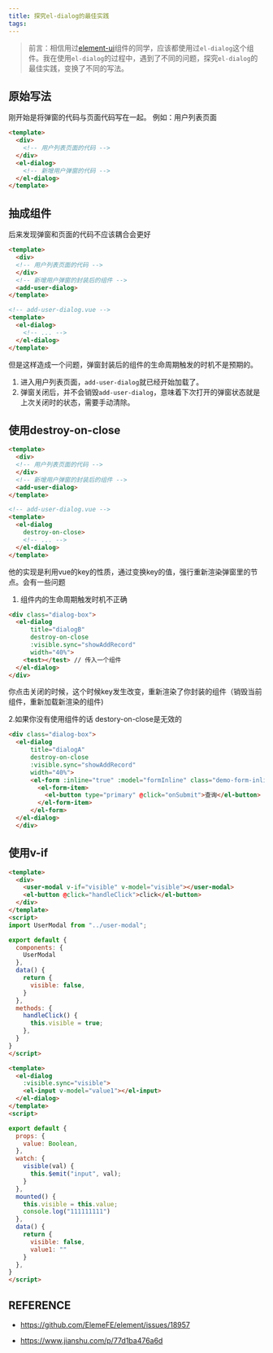 ```yaml
---
title: 探究el-dialog的最佳实践
tags:
---
```


> 前言：相信用过[element-ui](https://github.com/ElemeFE/element)组件的同学，应该都使用过`el-dialog`这个组件。我在使用`el-dialog`的过程中，遇到了不同的问题，探究`el-dialog`的最佳实践，变换了不同的写法。

## 原始写法

刚开始是将弹窗的代码与页面代码写在一起。
例如：用户列表页面

```html
<template>
  <div>
    <!-- 用户列表页面的代码 -->
  </div>
  <el-dialog>
    <!-- 新增用户弹窗的代码 -->
  </el-dialog>
</template>
```

## 抽成组件

后来发现弹窗和页面的代码不应该耦合会更好

```html
<template>
  <div>
  <!-- 用户列表页面的代码 -->
  </div>
  <!-- 新增用户弹窗的封装后的组件 -->
  <add-user-dialog>
</template>

<!-- add-user-dialog.vue -->
<template>
  <el-dialog>
    <!-- ... -->
  </el-dialog>
</template>
```

但是这样造成一个问题，弹窗封装后的组件的生命周期触发的时机不是预期的。

1. 进入用户列表页面，`add-user-dialog`就已经开始加载了。
2. 弹窗关闭后，并不会销毁`add-user-dialog`，意味着下次打开的弹窗状态就是上次关闭时的状态，需要手动清除。

## 使用destroy-on-close

```html
<template>
  <div>
  <!-- 用户列表页面的代码 -->
  </div>
  <!-- 新增用户弹窗的封装后的组件 -->
  <add-user-dialog>
</template>

<!-- add-user-dialog.vue -->
<template>
  <el-dialog
    destroy-on-close>
    <!-- ... -->
  </el-dialog>
</template>
```

他的实现是利用vue的key的性质，通过变换key的值，强行重新渲染弹窗里的节点。会有一些问题

1. 组件内的生命周期触发时机不正确

```html
<div class="dialog-box">
  <el-dialog
      title="dialogB"
      destroy-on-close
      :visible.sync="showAddRecord"
      width="40%">
    <test></test> // 传入一个组件
  </el-dialog>
</div>
```
你点击关闭的时候，这个时候key发生改变，重新渲染了你封装的组件（销毁当前组件，重新加载新渲染的组件)

2.如果你没有使用组件的话 destory-on-close是无效的

```html
<div class="dialog-box">
  <el-dialog
      title="dialogA"
      destroy-on-close
      :visible.sync="showAddRecord"
      width="40%">
      <el-form :inline="true" :model="formInline" class="demo-form-inline">
        <el-form-item>
          <el-button type="primary" @click="onSubmit">查询</el-button>
        </el-form-item>
      </el-form>
  </el-dialog>
  </div>
```

## 使用v-if

```html
<template>
  <div>
    <user-modal v-if="visible" v-model="visible"></user-modal>
    <el-button @click="handleClick">click</el-button>
  </div>
</template>
<script>
import UserModal from "../user-modal";

export default {
  components: {
    UserModal
  },
  data() {
    return {
      visible: false,
    }
  },
  methods: {
    handleClick() {
      this.visible = true;
    },
  }
}
</script>

<template>
  <el-dialog
    :visible.sync="visible">
    <el-input v-model="value1"></el-input>
  </el-dialog>
</template>
<script>

export default {
  props: {
    value: Boolean,
  },
  watch: {
    visible(val) {
      this.$emit("input", val);
    }
  },
  mounted() {
    this.visible = this.value;
    console.log("111111111")
  },
  data() {
    return {
      visible: false,
      value1: ""
    }
  },
}
</script>
```

## REFERENCE

- https://github.com/ElemeFE/element/issues/18957

- https://www.jianshu.com/p/77d1ba476a6d
